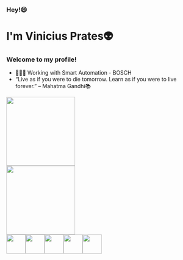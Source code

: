 ### Hey!😄
# I'm Vinicius Prates👽
### Welcome to my profile! 


- 🧑🏻‍💻 Working with Smart Automation - BOSCH
- “Live as if you were to die tomorrow. Learn as if you were to live forever.” – Mahatma Gandhi📚

<div>
  <a href="https://github.com/viktormarinho">
  <img height="180em" src="https://github-readme-stats.vercel.app/api?username=vinicius-prates&show_icons=true&theme=tokyonight">
<br>
  <img height="180em" src="https://github-readme-stats.vercel.app/api/top-langs/?username=vinicius-prates&layout=compact&theme=tokyonight">
    </div>
  
  <div style="display: flex; flex-wrap: wrap;">
  <br>
  <img height="50" width="50" src="https://cdn.jsdelivr.net/gh/devicons/devicon/icons/java/java-original.svg">
  <img height="50" width="50" src="https://cdn.jsdelivr.net/gh/devicons/devicon/icons/python/python-original.svg">
  <img height="50" width="50" src="https://cdn.jsdelivr.net/gh/devicons/devicon/icons/javascript/javascript-original.svg">
  <img height="50" width="50" src="https://cdn.jsdelivr.net/gh/devicons/devicon/icons/html5/html5-original.svg">
  <img height="50" width="50" src="https://cdn.jsdelivr.net/gh/devicons/devicon/icons/css3/css3-original.svg">
  </div>
